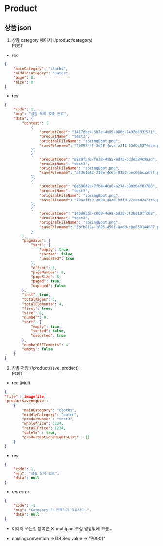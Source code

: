 # Product

## 상품 json

1. 상품 category 페이지 (/product/category)  
   POST

- req

```json
{
	"mainCategory": "cloths",
	"middleCategory": "outer",
	"page": 0,
	"size": 8
}
```

- res

```json
{
	"code": 1,
	"msg": "상품 목록 호출 완료",
	"data": {
		"content": [
			{
				"productCode": "1417dbc4-587e-4e85-b88c-7492e6932571",
				"productName": "test3",
				"originalFileName": "springBoot.png",
				"saveFilename": "7b8974f6-2d28-4ece-a311-32d9e5274dba.png"
			},
			{
				"productCode": "82c9f5a1-fe38-45a5-9d75-ddde594c9aad",
				"productName": "test3",
				"originalFileName": "springBoot.png",
				"saveFilename": "af3e1662-21ee-4c6b-8352-bec06bcaab7f.png"
			},
			{
				"productCode": "8e59842a-7fb4-46a0-a274-b98204f03780",
				"productName": "test3",
				"originalFileName": "springBoot.png",
				"saveFilename": "704cffd9-2b00-4acd-9dfd-97c2ad2a73c6.png"
			},
			{
				"productCode": "140d95ad-c009-4e98-bd30-bf3b810ffc08",
				"productName": "test3",
				"originalFileName": "springBoot.png",
				"saveFilename": "3bfb6124-1895-4581-aadd-c8e859144087.png"
			}
		],
		"pageable": {
			"sort": {
				"empty": true,
				"sorted": false,
				"unsorted": true
			},
			"offset": 0,
			"pageNumber": 0,
			"pageSize": 8,
			"paged": true,
			"unpaged": false
		},
		"last": true,
		"totalPages": 1,
		"totalElements": 4,
		"first": true,
		"size": 8,
		"number": 0,
		"sort": {
			"empty": true,
			"sorted": false,
			"unsorted": true
		},
		"numberOfElements": 4,
		"empty": false
	}
}
```

2. 상품 저장 (/product/save_product)  
   POST

- req (Mul)

```json
{
"file" : imagefile,
"productSaveReqDto":
    {
        "mainCategory": "cloths",
        "middleCategory": "outer",
        "productName" : "test3",
        "wholePrice": 1234,
        "retailPrice": 1234,
        "saleYn" : true,
        "productOptionsReqDtoList" : []
    }
}
```

- res

```json
{
	"code": 1,
	"msg": "상품 등록 완료",
	"data": null
}
```

- res error

```json
{
	"code": -1,
	"msg": "Category 가 존재하지 않습니다.",
	"data": null
}
```

- 이미지 쏘는것
  등록은 X, multipart 구성 방법밖에 모름...

- namingconvention -> DB Seq value -> "P0001"

